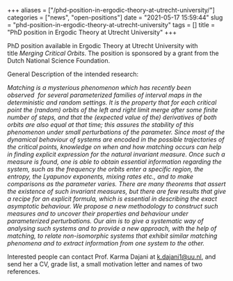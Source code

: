 +++
aliases = ["/phd-position-in-ergodic-theory-at-utrecht-university/"]
categories = ["news", "open-positions"]
date = "2021-05-17 15:59:44"
slug = "phd-position-in-ergodic-theory-at-utrecht-university"
tags = []
title = "PhD position in Ergodic Theory at Utrecht University"
+++

PhD position available in Ergodic Theory at Utrecht University with
title *Merging Critical Orbits*. The position is sponsored by a grant
from the Dutch National Science Foundation.

General Description of the intended research:

*Matching is a mysterious phenomenon which has recently been
observed  for several parameterized families of interval maps in the
deterministic and random settings. It is the property that for each
critical point the (random) orbits of the left and right limit merge
after some finite number of steps, and that the (expected value of the)
derivatives of both orbits are also equal at that time; this assures the
stability of this phenomenon under small perturbations of the parameter.
Since most of the dynamical behaviour of systems are encoded in the
possible trajectories of the critical points, knowledge on when and how
matching occurs can help in finding explicit expression for the natural
invariant measure. Once such a measure is found, one is able to obtain
essential information regarding the system, such as the frequency the
orbits enter a specific region, the entropy, the Lyapunov exponents,
mixing rates etc., and to make comparisons as the parameter varies.
There are many theorems that assert the existence of such invariant
measures, but there are few results that give a recipe for an explicit
formula, which is essential in describing the exact asymptotic
behaviour. We propose a new methodology to construct such measures and
to uncover their properties and behaviour under parameterized
perturbations. Our aim is to give a systematic way of analysing such
systems and to provide a new approach, with the help of matching, to
relate non-isomorphic systems that exhibit similar matching phenomena
and to extract information from one system to the other.*

Interested people can contact Prof. Karma Dajani at [k.dajani1@uu.nl](k.dajani1@uu.nl),
and send her a CV, grade list, a small motivation letter and names of
two references.
